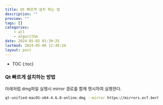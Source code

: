 ```yaml
---
title: Qt 빠르게 설치 하는 법
description: ""
preview: ""
tags: []
categories:
    - all
    - algorithm
date: 2024-05-02 01:39:25
lastmod: 2024-05-06 12:49:24
layout: post
---
```

* TOC
{:toc}

### Qt 빠르게 설치하는 방법
아래처럼 dmg파일 실행시 mirror 경로를 함께 명시하여 실행한다.

```bash
qt-unified-macOS-x64-4.6.0-online.dmg --mirror https://mirrors.ocf.berkeley.edu/qt/
```
